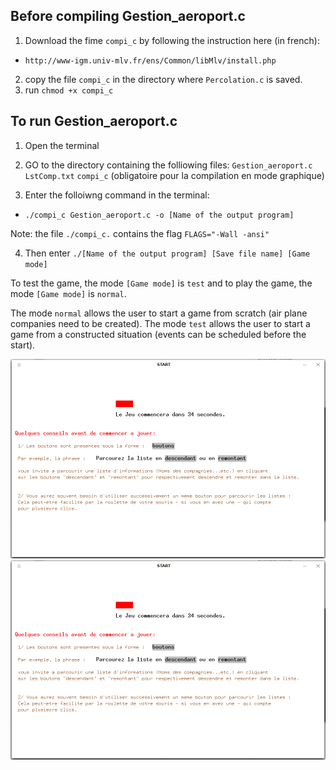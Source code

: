 ## Before compiling Gestion_aeroport.c
1. Download the fime ```compi_c``` by following the instruction here (in french):
 * ```http://www-igm.univ-mlv.fr/ens/Common/libMlv/install.php```
2. copy the file ```compi_c``` in the directory where ```Percolation.c``` is saved.
3. run ```chmod +x compi_c ```

## To run Gestion_aeroport.c
	
1. Open the terminal

2. GO to the directory containing the folliowing files:
	```Gestion_aeroport.c```
	```LstComp.txt```
	```compi_c``` (obligatoire pour la compilation en mode graphique)

3. Enter the folloiwng command in the terminal: 

* ```./compi_c Gestion_aeroport.c -o [Name of the output program]```

Note: the file ```./compi_c.``` contains the flag ```FLAGS="-Wall -ansi"```

4. Then enter ```./[Name of the output program] [Save file name] [Game mode]```
	
To test the game, the mode ```[Game mode]``` is ```test``` and to play the game, the mode ```[Game mode]``` is ```normal```.
	
The mode ```normal``` allows the user to start a game from scratch (air plane companies need to be created).  The mode ```test``` allows the user to start a game from a constructed situation (events can be scheduled before the start).
	
![GitHub Logo](/game2.png)
![GitHub Logo](/game2.png)
		
